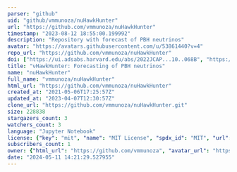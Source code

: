```yaml
---
parser: "github"
uid: "github/vmmunoza/nuHawkHunter"
url: "https://github.com/vmmunoza/nuHawkHunter"
timestamp: "2023-08-12 18:55:00.199992"
description: "Repository with forecast of PBH neutrinos"
avatar: "https://avatars.githubusercontent.com/u/53861440?v=4"
repo_url: "https://github.com/vmmunoza/nuHawkHunter"
doi: ["https://ui.adsabs.harvard.edu/abs/2022JCAP...10..068B", "https://ui.adsabs.harvard.edu/abs/2023ascl.soft07050V/abstract"]
title: "νHawkHunter: Forecasting of PBH neutrinos"
name: "nuHawkHunter"
full_name: "vmmunoza/nuHawkHunter"
html_url: "https://github.com/vmmunoza/nuHawkHunter"
created_at: "2021-05-06T17:25:57Z"
updated_at: "2023-04-07T12:30:57Z"
clone_url: "https://github.com/vmmunoza/nuHawkHunter.git"
size: 228838
stargazers_count: 3
watchers_count: 3
language: "Jupyter Notebook"
license: {"key": "mit", "name": "MIT License", "spdx_id": "MIT", "url": "https://api.github.com/licenses/mit", "node_id": "MDc6TGljZW5zZTEz"}
subscribers_count: 1
owner: {"html_url": "https://github.com/vmmunoza", "avatar_url": "https://avatars.githubusercontent.com/u/53861440?v=4", "login": "vmmunoza", "type": "User"}
date: "2024-05-11 14:21:29.527955"
---
```

